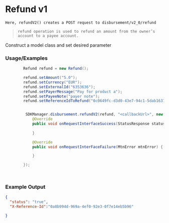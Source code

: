 
# Refund v1 

`Here, refundV2() creates a POST request to disbursement/v2_0/refund`

> `refund operation is used to refund an amount from the owner’s account to a payee account.`

Construct a model class and set desired parameter

### Usage/Examples

```java
        Refund refund = new Refund();

        refund.setAmount("5.0");
        refund.setCurrency("EUR");
        refund.setExternalId("6353636");
        refund.setPayerMessage("Pay for product a");
        refund.setPayeeNote("payer note");
        refund.setReferenceIdToRefund("0c0649fc-d3d0-43e7-94c1-5dab1637098a");
```

```java

         SDKManager.disbursement.refundV2(refund, "<callbackUrl>", new RequestInterface() {
            @Override
            public void onRequestInterfaceSuccess(StatusResponse statusResponse) {
           
            }

            @Override
            public void onRequestInterFaceFailure(MtnError mtnError) {

            }

        });

     
```


### Example Output

```json
{
  "status": "true",
  "X-Reference-Id":"0a8b994d-969a-4ef0-92e3-0f7e14eb5b96"

}
```


